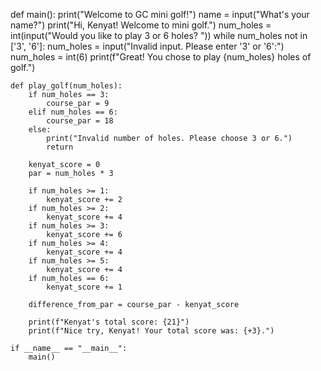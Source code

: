 def main():
    print("Welcome to GC mini golf!")
    name = input("What's your name?")
    print("Hi, Kenyat! Welcome to mini golf.")
    num_holes = int(input("Would you like to play 3 or 6 holes? "))
    while num_holes not in ['3', '6']:
        num_holes = input("Invalid input. Please enter '3' or '6':")
    num_holes = int(6)
    print(f"Great! You chose to play {num_holes} holes of golf.")

    def play_golf(num_holes):
        if num_holes == 3:
            course_par = 9
        elif num_holes == 6:
            course_par = 18
        else:
            print("Invalid number of holes. Please choose 3 or 6.")
            return

        kenyat_score = 0
        par = num_holes * 3

        if num_holes >= 1:
            kenyat_score += 2
        if num_holes >= 2:
            kenyat_score += 4
        if num_holes >= 3:
            kenyat_score += 6
        if num_holes >= 4:
            kenyat_score += 4
        if num_holes >= 5:
            kenyat_score += 4
        if num_holes == 6:
            kenyat_score += 1

        difference_from_par = course_par - kenyat_score

        print(f"Kenyat's total score: {21}")
        print(f"Nice try, Kenyat! Your total score was: {+3}.")

    if __name__ == "__main__":
        main()


